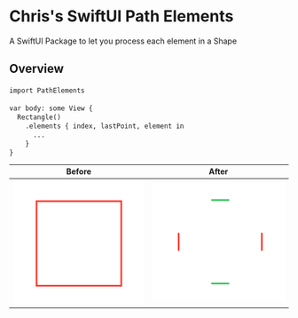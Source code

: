 # Chris's SwiftUI Path Elements

A SwiftUI Package to let you process each element in a Shape

## Overview

```
import PathElements

var body: some View {
  Rectangle()
    .elements { index, lastPoint, element in
      ...
    }
}
```

| Before | After |
|--------|-------|
![Before](Sources/PathElements/PathElements.docc/Resources/Images/01_Elements.png)|![After](Sources/PathElements/PathElements.docc/Resources/Images/04_Elements.png)

